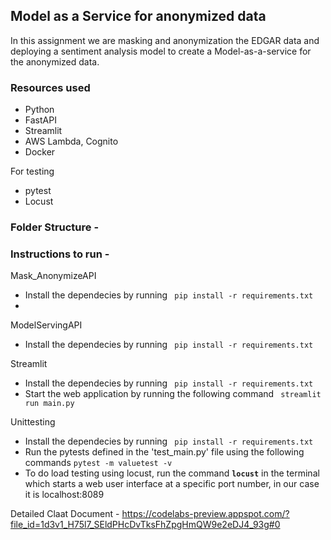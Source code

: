 ## Model as a Service for anonymized data

In this assignment we are masking and anonymization the EDGAR data and deploying a sentiment analysis model to create a Model-as-a-service for the anonymized data. 


### Resources used
* Python
* FastAPI
* Streamlit
* AWS Lambda, Cognito
* Docker

For testing 
* pytest
* Locust



### Folder Structure - 




### Instructions to run - 
Mask_AnonymizeAPI 
* Install the dependecies by running ` pip install -r requirements.txt`
* 


ModelServingAPI
* Install the dependecies by running ` pip install -r requirements.txt`

Streamlit
* Install the dependecies by running ` pip install -r requirements.txt`
* Start the web application by running the following command
` streamlit run main.py`

Unittesting
* Install the dependecies by running ` pip install -r requirements.txt`
* Run the pytests defined in the 'test_main.py' file using the following commands
`pytest -m valuetest -v`
* To do load testing using locust, run the command **`locust`** in the terminal which starts a web user interface at a specific port number, in our case it is localhost:8089

Detailed Claat Document - https://codelabs-preview.appspot.com/?file_id=1d3v1_H75l7_SEldPHcDvTksFhZpgHmQW9e2eDJ4_93g#0

